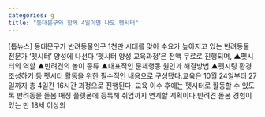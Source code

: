 ```yaml
---
categories: g
title: "동대문구와 함께 4일이면 나도 펫시터"
---
```

[톱뉴스] 동대문구가 반려동물인구 1천만 시대를 맞아 수요가 높아지고 있는 반려동물 전문가 ‘펫시터’ 양성에 나선다.‘펫시터 양성 교육과정’은 전액 무료로 진행되며, ▲펫시터의 역할 ▲반려견의 놀이 종류 ▲대표적인 문제행동 원인과 해결방법 ▲펫시팅 환경 조성하기 등 펫시터 활동을 위한 필수적인 내용으로 구성됐다.교육은 10월 24일부터 27일까지 총 4일간 16시간 과정으로 진행된다. 교육 이수 후에는 펫시터로 활동할 수 있도록 반려동물 돌봄 매칭 플랫폼에 등록해 취업까지 연계할 계획이다.반려견 돌봄 경험이 있는 만 18세 이상의